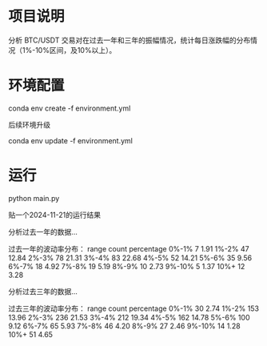 # 项目说明

分析 BTC/USDT 交易对在过去一年和三年的振幅情况，统计每日涨跌幅的分布情况（1%-10%区间，及10%以上）。

# 环境配置

conda env create -f environment.yml

后续环境升级

conda env update -f environment.yml

# 运行

python main.py

贴一个2024-11-21的运行结果

分析过去一年的数据...

过去一年的波动率分布：
 range  count  percentage
 0%-1%      7        1.91
 1%-2%     47       12.84
 2%-3%     78       21.31
 3%-4%     83       22.68
 4%-5%     52       14.21
 5%-6%     35        9.56
 6%-7%     18        4.92
 7%-8%     19        5.19
 8%-9%     10        2.73
9%-10%      5        1.37
  10%+     12        3.28

分析过去三年的数据...

过去三年的波动率分布：
 range  count  percentage
 0%-1%     30        2.74
 1%-2%    153       13.96
 2%-3%    236       21.53
 3%-4%    212       19.34
 4%-5%    162       14.78
 5%-6%    100        9.12
 6%-7%     65        5.93
 7%-8%     46        4.20
 8%-9%     27        2.46
9%-10%     14        1.28
  10%+     51        4.65
